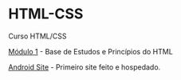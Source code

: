 # HTML-CSS
Curso HTML/CSS


[Módulo 1](https://www.youtube.com/watch?v=Ejkb_YpuHWs&list=PLHz_AreHm4dkZ9-atkcmcBaMZdmLHft8n&ab_channel=CursoemVídeo) - Base de Estudos e Princípios do HTML


[Android Site](https://p3dr0dev.github.io/HTML-CSS/android-desafio/index.html) - Primeiro site feito e hospedado.